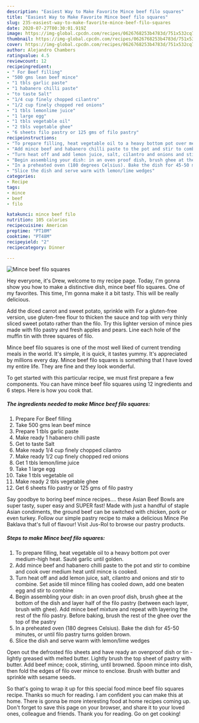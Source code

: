```yaml
---
description: "Easiest Way to Make Favorite Mince beef filo squares"
title: "Easiest Way to Make Favorite Mince beef filo squares"
slug: 235-easiest-way-to-make-favorite-mince-beef-filo-squares
date: 2020-07-27T00:30:01.919Z
image: https://img-global.cpcdn.com/recipes/0626768253b4783d/751x532cq70/mince-beef-filo-squares-recipe-main-photo.jpg
thumbnail: https://img-global.cpcdn.com/recipes/0626768253b4783d/751x532cq70/mince-beef-filo-squares-recipe-main-photo.jpg
cover: https://img-global.cpcdn.com/recipes/0626768253b4783d/751x532cq70/mince-beef-filo-squares-recipe-main-photo.jpg
author: Alejandro Chambers
ratingvalue: 4.5
reviewcount: 12
recipeingredient:
- " For Beef filling"
- "500 gms lean beef mince"
- "1 tbls garlic paste"
- "1 habanero chilli paste"
- "to taste Salt"
- "1/4 cup finely chopped cilantro"
- "1/2 cup finely chopped red onions"
- "1 tbls lemonlime juice"
- "1 large egg"
- "1 tbls vegetable oil"
- "2 tbls vegetable ghee"
- "6 sheets filo pastry or 125 gms of filo pastry"
recipeinstructions:
- "To prepare filling, heat vegetable oil to a heavy bottom pot over medium-high heat. Sauté garlic until golden."
- "Add mince beef and habanero chilli paste to the pot and stir to combine and cook over medium heat until mince is cooked."
- "Turn heat off and add lemon juice, salt, cilantro and onions and stir to combine. Set aside till mince filling has cooled down, add one beaten egg and stir to combine"
- "Begin assembling your dish: in an oven proof dish, brush ghee at the bottom of the dish and layer half of the filo pastry (between each layer, brush with ghee). Add mince beef mixture and repeat with layering the rest of the filo pastry. Before baking, brush the rest of the ghee over the top of the pastry"
- "In a preheated oven (180 degrees Celsius). Bake the dish for 45-50 minutes, or until filo pastry turns golden brown."
- "Slice the dish and serve warm with lemon/lime wedges"
categories:
- Recipe
tags:
- mince
- beef
- filo

katakunci: mince beef filo 
nutrition: 105 calories
recipecuisine: American
preptime: "PT10M"
cooktime: "PT48M"
recipeyield: "2"
recipecategory: Dinner

---
```



![Mince beef filo squares](https://img-global.cpcdn.com/recipes/0626768253b4783d/751x532cq70/mince-beef-filo-squares-recipe-main-photo.jpg)

Hey everyone, it's Drew, welcome to my recipe page. Today, I'm gonna show you how to make a distinctive dish, mince beef filo squares. One of my favorites. This time, I'm gonna make it a bit tasty. This will be really delicious.

Add the diced carrot and sweet potato, sprinkle with For a gluten-free version, use gluten-free flour to thicken the sauce and top with very thinly sliced sweet potato rather than the filo. Try this lighter version of mince pies made with filo pastry and fresh apples and pears. Line each hole of the muffin tin with three squares of filo.

Mince beef filo squares is one of the most well liked of current trending meals in the world. It's simple, it is quick, it tastes yummy. It's appreciated by millions every day. Mince beef filo squares is something that I have loved my entire life. They are fine and they look wonderful.


To get started with this particular recipe, we must first prepare a few components. You can have mince beef filo squares using 12 ingredients and 6 steps. Here is how you cook that.

<!--inarticleads1-->

##### The ingredients needed to make Mince beef filo squares:

1. Prepare  For Beef filling
1. Take 500 gms lean beef mince
1. Prepare 1 tbls garlic paste
1. Make ready 1 habanero chilli paste
1. Get to taste Salt
1. Make ready 1/4 cup finely chopped cilantro
1. Make ready 1/2 cup finely chopped red onions
1. Get 1 tbls lemon/lime juice
1. Take 1 large egg
1. Take 1 tbls vegetable oil
1. Make ready 2 tbls vegetable ghee
1. Get 6 sheets filo pastry or 125 gms of filo pastry


Say goodbye to boring beef mince recipes…. these Asian Beef Bowls are super tasty, super easy and SUPER fast! Made with just a handful of staple Asian condiments, the ground beef can be switched with chicken, pork or even turkey. Follow our simple pastry recipe to make a delicious Mince Pie Baklava that&#39;s full of flavour! Visit Jus-Rol to browse our pastry products. 

<!--inarticleads2-->

##### Steps to make Mince beef filo squares:

1. To prepare filling, heat vegetable oil to a heavy bottom pot over medium-high heat. Sauté garlic until golden.
1. Add mince beef and habanero chilli paste to the pot and stir to combine and cook over medium heat until mince is cooked.
1. Turn heat off and add lemon juice, salt, cilantro and onions and stir to combine. Set aside till mince filling has cooled down, add one beaten egg and stir to combine
1. Begin assembling your dish: in an oven proof dish, brush ghee at the bottom of the dish and layer half of the filo pastry (between each layer, brush with ghee). Add mince beef mixture and repeat with layering the rest of the filo pastry. Before baking, brush the rest of the ghee over the top of the pastry
1. In a preheated oven (180 degrees Celsius). Bake the dish for 45-50 minutes, or until filo pastry turns golden brown.
1. Slice the dish and serve warm with lemon/lime wedges


Open out the defrosted filo sheets and have ready an ovenproof dish or tin - lightly greased with melted butter. Lightly brush the top sheet of pastry with butter. Add beef mince; cook, stirring, until browned. Spoon mince into dish, then fold the edges of filo over mince to enclose. Brush with butter and sprinkle with sesame seeds. 

So that's going to wrap it up for this special food mince beef filo squares recipe. Thanks so much for reading. I am confident you can make this at home. There is gonna be more interesting food at home recipes coming up. Don't forget to save this page on your browser, and share it to your loved ones, colleague and friends. Thank you for reading. Go on get cooking!
